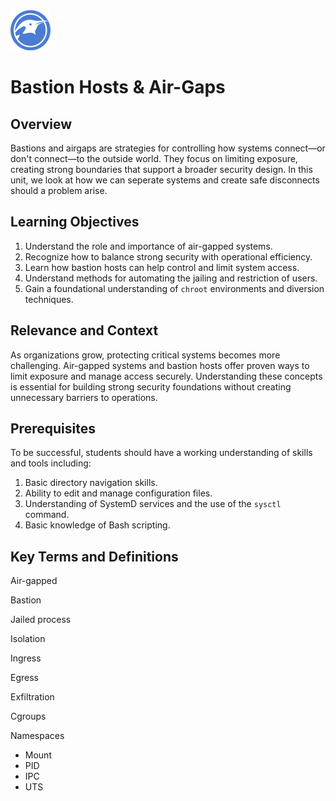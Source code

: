 <div class="flex-container">
        <img src="https://github.com/ProfessionalLinuxUsersGroup/img/blob/main/Assets/Logos/ProLUG_Round_Transparent_LOGO.png?raw=true" width="64" height="64"></img>
    <p>
        <h1>Bastion Hosts & Air-Gaps</h1>
    </p>
</div>

## Overview

Bastions and airgaps are strategies for controlling how systems connect—or don't connect—to the outside world. They focus on limiting exposure, creating strong boundaries that support a broader security design.
In this unit, we look at how we can seperate systems and create safe disconnects should a problem arise.

## Learning Objectives

1. Understand the role and importance of air-gapped systems.
2. Recognize how to balance strong security with operational efficiency.
3. Learn how bastion hosts can help control and limit system access.
4. Understand methods for automating the jailing and restriction of users.
5. Gain a foundational understanding of `chroot` environments and diversion techniques.

## Relevance and Context

As organizations grow, protecting critical systems becomes more challenging. Air-gapped systems and bastion hosts offer proven ways to limit exposure and manage access securely. Understanding these concepts is essential for building strong security foundations without creating unnecessary barriers to operations.

## Prerequisites

To be successful, students should have a working understanding of skills and tools including:

1. Basic directory navigation skills.
2. Ability to edit and manage configuration files.
3. Understanding of SystemD services and the use of the `sysctl` command.
4. Basic knowledge of Bash scripting.

## Key Terms and Definitions

Air-gapped

Bastion

Jailed process

Isolation

Ingress

Egress

Exfiltration

Cgroups

Namespaces

- Mount
- PID
- IPC
- UTS
